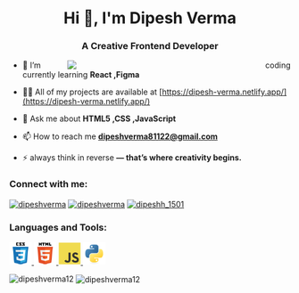 <h1 align="center">Hi 👋, I'm Dipesh Verma</h1>
<h3 align="center">A Creative Frontend Developer</h3>

<p align="right"><img align="right" alt="coding" width="400 src="https://i.postimg.cc/fy5zJpnh/81bb4b165684019-640b6038d133e-1.gif" /> </p>


- 🌱 I’m currently learning **React ,Figma**

- 👨‍💻 All of my projects are available at [https://dipesh-verma.netlify.app/](https://dipesh-verma.netlify.app/)

- 💬 Ask me about **HTML5 ,CSS ,JavaScript**

- 📫 How to reach me **dipeshverma81122@gmail.com**

- ⚡ always think in reverse **— that’s where creativity begins.**

<h3 align="left">Connect with me:</h3>
<p align="left">
<a href="https://codepen.io/dipeshverma" target="blank"><img align="center" src="https://raw.githubusercontent.com/rahuldkjain/github-profile-readme-generator/master/src/images/icons/Social/codepen.svg" alt="dipeshverma" height="30" width="40" /></a>
<a href="https://linkedin.com/in/dipeshverma" target="blank"><img align="center" src="https://raw.githubusercontent.com/rahuldkjain/github-profile-readme-generator/master/src/images/icons/Social/linked-in-alt.svg" alt="dipeshverma" height="30" width="40" /></a>
<a href="https://instagram.com/dipeshh_1501" target="blank"><img align="center" src="https://raw.githubusercontent.com/rahuldkjain/github-profile-readme-generator/master/src/images/icons/Social/instagram.svg" alt="dipeshh_1501" height="30" width="40" /></a>
</p>

<h3 align="left">Languages and Tools:</h3>
<p align="left"> <a href="https://www.w3schools.com/css/" target="_blank" rel="noreferrer"> <img src="https://raw.githubusercontent.com/devicons/devicon/master/icons/css3/css3-original-wordmark.svg" alt="css3" width="40" height="40"/> </a> <a href="https://www.w3.org/html/" target="_blank" rel="noreferrer"> <img src="https://raw.githubusercontent.com/devicons/devicon/master/icons/html5/html5-original-wordmark.svg" alt="html5" width="40" height="40"/> </a> <a href="https://developer.mozilla.org/en-US/docs/Web/JavaScript" target="_blank" rel="noreferrer"> <img src="https://raw.githubusercontent.com/devicons/devicon/master/icons/javascript/javascript-original.svg" alt="javascript" width="40" height="40"/> </a> <a href="https://www.python.org" target="_blank" rel="noreferrer"> <img src="https://raw.githubusercontent.com/devicons/devicon/master/icons/python/python-original.svg" alt="python" width="40" height="40"/> </a> </p>

<p><img align="left" src="https://github-readme-stats.vercel.app/api/top-langs?username=dipeshverma12&show_icons=true&locale=en&layout=compact" alt="dipeshverma12" /></p>

<p>&nbsp;<img align="center" src="https://github-readme-stats.vercel.app/api?username=dipeshverma12&show_icons=true&locale=en" alt="dipeshverma12" /></p>

